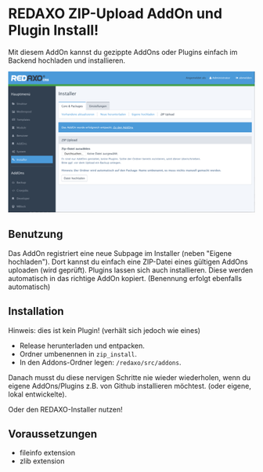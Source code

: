 # REDAXO ZIP-Upload AddOn und Plugin Install!
Mit diesem AddOn kannst du gezippte AddOns oder Plugins einfach im Backend hochladen und installieren.

![Screenshot](https://raw.githubusercontent.com/FriendsOfREDAXO/zip_install/assets/screenshot.png)

Benutzung
------------
Das AddOn registriert eine neue Subpage im Installer (neben "Eigene hochladen"). Dort kannst du einfach eine ZIP-Datei eines gültigen AddOns uploaden (wird geprüft). Plugins lassen sich auch installieren. Diese werden automatisch in das richtige AddOn kopiert. (Benennung erfolgt ebenfalls automatisch)

Installation
------------
Hinweis: dies ist kein Plugin! (verhält sich jedoch wie eines)

* Release herunterladen und entpacken.
* Ordner umbenennen in `zip_install`.
* In den Addons-Ordner legen: `/redaxo/src/addons`.

Danach musst du diese nervigen Schritte nie wieder wiederholen, wenn du eigene AddOns/Plugins z.B. von Github installieren möchtest. (oder eigene, lokal entwickelte).

Oder den REDAXO-Installer nutzen!

Voraussetzungen
------------

* fileinfo extension
* zlib extension
